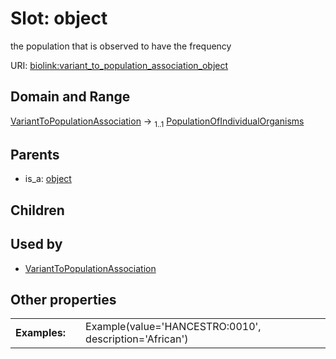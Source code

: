 
# Slot: object


the population that is observed to have the frequency

URI: [biolink:variant_to_population_association_object](https://w3id.org/biolink/vocab/variant_to_population_association_object)


## Domain and Range

[VariantToPopulationAssociation](VariantToPopulationAssociation.md) &#8594;  <sub>1..1</sub> [PopulationOfIndividualOrganisms](PopulationOfIndividualOrganisms.md)

## Parents

 *  is_a: [object](object.md)

## Children


## Used by

 * [VariantToPopulationAssociation](VariantToPopulationAssociation.md)

## Other properties

|  |  |  |
| --- | --- | --- |
| **Examples:** | | Example(value='HANCESTRO:0010', description='African') |

